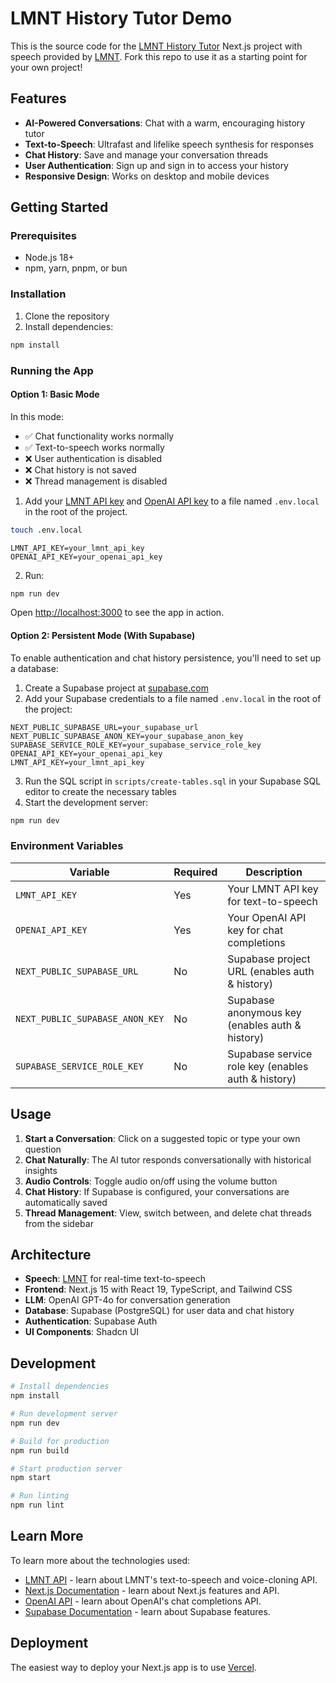 # LMNT History Tutor Demo

This is the source code for the [LMNT History Tutor](https://history-tutor.vercel.app/) Next.js project with speech provided by [LMNT](https://lmnt.com). Fork this repo to use it as a starting point for your own project!

## Features

- **AI-Powered Conversations**: Chat with a warm, encouraging history tutor
- **Text-to-Speech**: Ultrafast and lifelike speech synthesis for responses
- **Chat History**: Save and manage your conversation threads
- **User Authentication**: Sign up and sign in to access your history
- **Responsive Design**: Works on desktop and mobile devices

## Getting Started

### Prerequisites

- Node.js 18+
- npm, yarn, pnpm, or bun

### Installation

1. Clone the repository
2. Install dependencies:

```bash
npm install
```

### Running the App

#### Option 1: Basic Mode

In this mode:

- ✅ Chat functionality works normally
- ✅ Text-to-speech works normally
- ❌ User authentication is disabled
- ❌ Chat history is not saved
- ❌ Thread management is disabled

1. Add your [LMNT API key](https://app.lmnt.com/account) and [OpenAI API key](https://platform.openai.com/account/api-keys) to a file named `.env.local` in the root of the project.

```bash
touch .env.local
```

```env
LMNT_API_KEY=your_lmnt_api_key
OPENAI_API_KEY=your_openai_api_key
```

2. Run:

```bash
npm run dev
```

Open [http://localhost:3000](http://localhost:3000) to see the app in action.

#### Option 2: Persistent Mode (With Supabase)

To enable authentication and chat history persistence, you'll need to set up a database:

1. Create a Supabase project at [supabase.com](https://supabase.com)
2. Add your Supabase credentials to a file named `.env.local` in the root of the project:

```env
NEXT_PUBLIC_SUPABASE_URL=your_supabase_url
NEXT_PUBLIC_SUPABASE_ANON_KEY=your_supabase_anon_key
SUPABASE_SERVICE_ROLE_KEY=your_supabase_service_role_key
OPENAI_API_KEY=your_openai_api_key
LMNT_API_KEY=your_lmnt_api_key
```

3. Run the SQL script in `scripts/create-tables.sql` in your Supabase SQL editor to create the necessary tables
4. Start the development server:

```bash
npm run dev
```

### Environment Variables

| Variable                        | Required | Description                                        |
| ------------------------------- | -------- | -------------------------------------------------- |
| `LMNT_API_KEY`                  | Yes      | Your LMNT API key for text-to-speech               |
| `OPENAI_API_KEY`                | Yes      | Your OpenAI API key for chat completions           |
| `NEXT_PUBLIC_SUPABASE_URL`      | No       | Supabase project URL (enables auth & history)      |
| `NEXT_PUBLIC_SUPABASE_ANON_KEY` | No       | Supabase anonymous key (enables auth & history)    |
| `SUPABASE_SERVICE_ROLE_KEY`     | No       | Supabase service role key (enables auth & history) |

## Usage

1. **Start a Conversation**: Click on a suggested topic or type your own question
2. **Chat Naturally**: The AI tutor responds conversationally with historical insights
3. **Audio Controls**: Toggle audio on/off using the volume button
4. **Chat History**: If Supabase is configured, your conversations are automatically saved
5. **Thread Management**: View, switch between, and delete chat threads from the sidebar

## Architecture

- **Speech**: [LMNT](https://lmnt.com) for real-time text-to-speech
- **Frontend**: Next.js 15 with React 19, TypeScript, and Tailwind CSS
- **LLM**: OpenAI GPT-4o for conversation generation
- **Database**: Supabase (PostgreSQL) for user data and chat history
- **Authentication**: Supabase Auth
- **UI Components**: Shadcn UI

## Development

```bash
# Install dependencies
npm install

# Run development server
npm run dev

# Build for production
npm run build

# Start production server
npm start

# Run linting
npm run lint
```

## Learn More

To learn more about the technologies used:

- [LMNT API](https://docs.lmnt.com/) - learn about LMNT's text-to-speech and voice-cloning API.
- [Next.js Documentation](https://nextjs.org/docs) - learn about Next.js features and API.
- [OpenAI API](https://platform.openai.com/docs) - learn about OpenAI's chat completions API.
- [Supabase Documentation](https://supabase.com/docs) - learn about Supabase features.

## Deployment

The easiest way to deploy your Next.js app is to use [Vercel](https://vercel.com/new?utm_medium=default-template&filter=next.js&utm_source=create-next-app&utm_campaign=create-next-app-readme).
